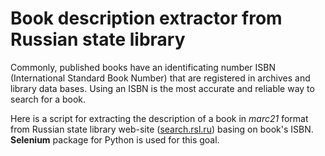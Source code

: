 # Book description extractor from Russian state library

Commonly, published books have an identificating number ISBN (International Standard Book Number)
that are registered in archives and library data bases.
Using an ISBN is the most accurate and reliable way to search for a book.

Here is a script for extracting the description of a book in *marc21* format from Russian state library
web-site ([search.rsl.ru](https://search.rsl.ru/ru#colf=24.12.2024)) basing on book's ISBN.
**Selenium** package for Python is used for this goal.
